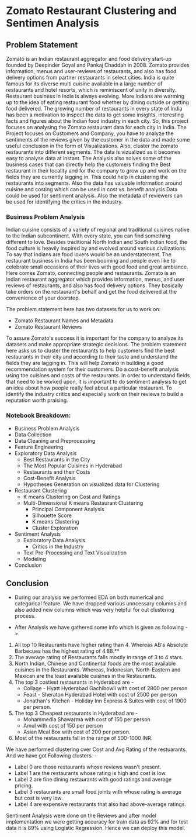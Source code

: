 # Zomato Restaurant Clustering and Sentimen Analysis

## Problem Statement

Zomato is an Indian restaurant aggregator and food delivery start-up founded by Deepinder Goyal and Pankaj Chaddah in 2008. Zomato provides information, menus and user-reviews of restaurants, and also has food delivery options from partner restaurants in select cities. 
India is quite famous for its diverse multi cuisine available in a large number of restaurants and hotel resorts, which is reminiscent of unity in diversity. Restaurant business in India is always evolving. More Indians are warming up to the idea of eating restaurant food whether by dining outside or getting food delivered. The growing number of restaurants in every state of India has been a motivation to inspect the data to get some insights, interesting facts and figures about the Indian food industry in each city. So, this project focuses on analysing the Zomato restaurant data for each city in India.
The Project focuses on Customers and Company, you have to analyze the sentiments of the reviews given by the customer in the data and made some useful conclusion in the form of Visualizations. Also, cluster the zomato restaurants into different segments. The data is vizualized as it becomes easy to analyse data at instant. The Analysis also solves some of the business cases that can directly help the customers finding the Best restaurant in their locality and for the company to grow up and work on the fields they are currently lagging in.
This could help in clustering the restaurants into segments. Also the data has valuable information around cuisine and costing which can be used in cost vs. benefit analysis.Data could be used for sentiment analysis. Also the metadata of reviewers can be used for identifying the critics in the industry.

### **Business Problem Analysis**

Indian cuisine consists of a variety of regional and traditional cuisines native to the Indian subcontinent. With every state, you can find something different to love. Besides traditional North Indian and South Indian food, the food culture is heavily inspired by and evolved around various civilizations. To say that Indians are food lovers would be an understatement. 
The restaurant business in India has been booming and people even like to celebrate small occasions of their lives with good food and great ambiance. 
Here comes Zomato, connecting people and restaurants.
Zomato is an Indian restaurant aggregator which provides information, menus, and user reviews of restaurants, and also has food delivery options. They basically take orders on the restaurant's behalf and get the food delivered at the convenience of your doorstep.

The problem statement here has two datasets for us to work on:
* Zomato Restaurant Names and Metadata
* Zomato Restaurant Reviews

To assure Zomato's success it is important for the company to analyze its datasets and make appropriate strategic decisions. The problem statement here asks us to cluster the restaurants to help customers find the best restaurants in their city and according to their taste and understand the fields they are lagging in. This will help Zomato in building a good recommendation system for their customers. Do a cost-benefit analysis using the cuisines and costs of the restaurants.
In order to understand fields that need to be worked upon, it is important to do sentiment analysis to get an idea about how people really feel about a particular restaurant. To identify the industry critics and  especially work on their reviews to build a reputation worth praising.


### **Notebook Breakdown:**
* Business Problem Analysis
* Data Collection
* Data Cleaning and Preprocessing
* Feature Engineering
* Exploratory Data Analysis
    - Best Restaurants in the City
    - The Most Popular Cuisines in Hyderabad
    - Restaurants and their Costs
    - Cost-Benefit Analysis
    - Hypotheses Generation on visualized data for Clustering
* Restaurant Clustering
    - K means Clustering on Cost and Ratings
    - Multi-Dimensional K means Restaurant Clustering 
        -  Principal Component Analysis
        -  Silhouette Score
        -  K means Clustering
        -  Cluster Exploration
* Sentiment Analysis 
    -  Exploratory Data Analysis
        -  Critics in the Industry
    -  Text Pre-Processing and Text Visualization
    - Modeling
* Conclusion


 ## Conclusion
- During our analysis we performed EDA on both numerical and categorical feature. We have dropped various unncessary columns and also added new columns which was very helpful for out clustering process. 

* After Analysis we have gathered some info which is given as following -> 

1. All top 10 Restaurants have higher rating than 4. Whereas AB's Absolute Barbecues has the highest rating of 4.88.**
2. The average rating of Restaurants falls mostly in range of 3 to 4 stars.
3. North Indian, Chinese and Continental foods are the most available cuisines in the Restaurants. Whereas, Indonesian, North-Eastern and Mexican are the least available cuisines in the Restaurants.
4. The top 3 costiest restaurants in Hyderabad are - 
    - Collage - Hyatt Hyderabad Gachibowli with cost of 2800 per person
    - Feast - Sheraton Hyderabad Hotel with cost of 2500 per person
    - Jonathan's Kitchen - Holiday Inn Express & Suites with cost of 1900 per   person.
5. The top 3 Cheapest restaurants in Hyderabad are -
    - Mohammedia Shawarma with cost of 150 per person
    - Amul with cost of 150 per person
    - Asian Meal Box with cost of 200 per person.
6. Most of the restaurants fall in the range of 500-1000 INR.



We have performed clustering over Cost and Avg Rating of the restuarants. And we have got Following clusters. - 
- Label 0 are those restaurants whose reviews wasn't present.  
- Label 1 are the restaurants whose rating is high and cost is low.
- Label 2 are fine dining restaurants with good ratings and average pricing.
- Label 3 restaurants are small food joints with whose rating is average but cost is very low.
- Label 4 are expensive restaurants that also had above-average ratings.

Sentiment Analysis were done on the Reviews and after model implementation we were getting accuracy for train data as 92% and for test data it is 89% using Logistic Regression. 
Hence we can deploy this model.  
